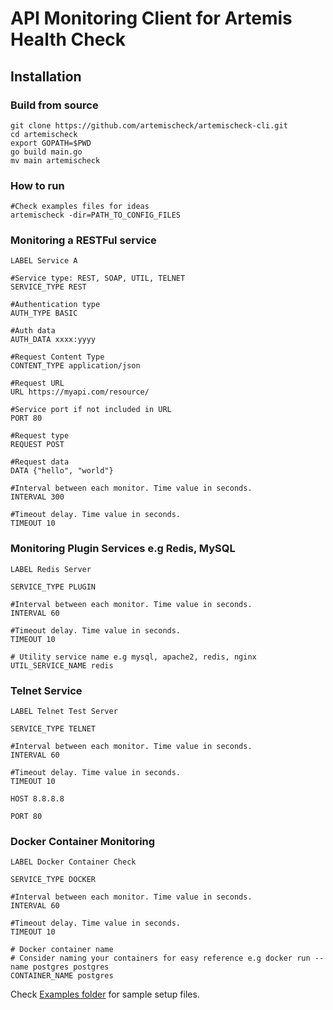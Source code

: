 # API Monitoring Client for Artemis Health Check

## Installation

### Build from source

    git clone https://github.com/artemischeck/artemischeck-cli.git
    cd artemischeck
    export GOPATH=$PWD
    go build main.go
    mv main artemischeck

### How to run

    #Check examples files for ideas
    artemischeck -dir=PATH_TO_CONFIG_FILES

### Monitoring a RESTFul service

    LABEL Service A
    
    #Service type: REST, SOAP, UTIL, TELNET
    SERVICE_TYPE REST

    #Authentication type
    AUTH_TYPE BASIC

    #Auth data
    AUTH_DATA xxxx:yyyy

    #Request Content Type
    CONTENT_TYPE application/json

    #Request URL
    URL https://myapi.com/resource/

    #Service port if not included in URL
    PORT 80

    #Request type
    REQUEST POST

    #Request data
    DATA {"hello", "world"}

    #Interval between each monitor. Time value in seconds.
    INTERVAL 300

    #Timeout delay. Time value in seconds.
    TIMEOUT 10


### Monitoring Plugin Services e.g Redis, MySQL

    LABEL Redis Server

    SERVICE_TYPE PLUGIN

    #Interval between each monitor. Time value in seconds.
    INTERVAL 60

    #Timeout delay. Time value in seconds.
    TIMEOUT 10

    # Utility service name e.g mysql, apache2, redis, nginx
    UTIL_SERVICE_NAME redis

### Telnet Service

    LABEL Telnet Test Server

    SERVICE_TYPE TELNET

    #Interval between each monitor. Time value in seconds.
    INTERVAL 60

    #Timeout delay. Time value in seconds.
    TIMEOUT 10

    HOST 8.8.8.8

    PORT 80

### Docker Container Monitoring

    LABEL Docker Container Check

    SERVICE_TYPE DOCKER

    #Interval between each monitor. Time value in seconds.
    INTERVAL 60

    #Timeout delay. Time value in seconds.
    TIMEOUT 10

    # Docker container name
    # Consider naming your containers for easy reference e.g docker run --name postgres postgres
    CONTAINER_NAME postgres


Check [Examples folder](examples) for sample setup files.
